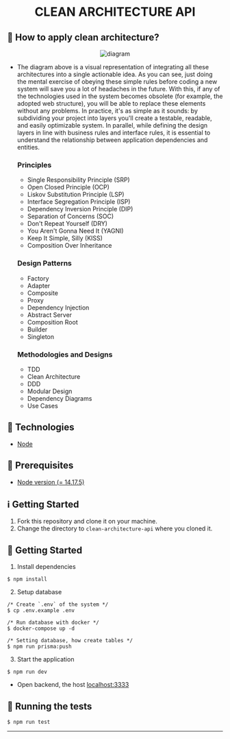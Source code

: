 <h1 align="center">
  CLEAN ARCHITECTURE API
</h1>

## :thinking: How to apply clean architecture?

<p align="center">
  <img alt="diagram" src="https://user-images.githubusercontent.com/40550247/134610213-ee24bd37-d43b-42ba-b866-7b18b875a9b0.png" />
</p>

* The diagram above is a visual representation of integrating all these architectures into a single actionable idea. As you can see, just doing the mental exercise of obeying these simple rules before coding a new system will save you a lot of headaches in the future. With this, if any of the technologies used in the system becomes obsolete (for example, the adopted web structure), you will be able to replace these elements without any problems. In practice, it's as simple as it sounds: by subdividing your project into layers you'll create a testable, readable, and easily optimizable system. In parallel, while defining the design layers in line with business rules and interface rules, it is essential to understand the relationship between application dependencies and entities.
  
  ### Principles
    * Single Responsibility Principle (SRP)
    * Open Closed Principle (OCP)
    * Liskov Substitution Principle (LSP)
    * Interface Segregation Principle (ISP)
    * Dependency Inversion Principle (DIP)
    * Separation of Concerns (SOC)
    * Don't Repeat Yourself (DRY)
    * You Aren't Gonna Need It (YAGNI)
    * Keep It Simple, Silly (KISS)
    * Composition Over Inheritance
  ### Design Patterns
    * Factory
    * Adapter
    * Composite
    * Proxy
    * Dependency Injection
    * Abstract Server
    * Composition Root
    * Builder
    * Singleton
  ### Methodologies and Designs
    * TDD
    * Clean Architecture
    * DDD
    * Modular Design
    * Dependency Diagrams
    * Use Cases

## :rocket: Technologies

* [Node](https://nodejs.org/en/)

## :electric_plug: Prerequisites

- [Node version (= 14.17.5)](https://nodejs.org/en/)

## :information_source: Getting Started

1. Fork this repository and clone it on your machine.
2. Change the directory to `clean-architecture-api` where you cloned it.

## :closed_lock_with_key: Getting Started 

1. Install dependencies
```shell
$ npm install
```
2. Setup database
```shell
/* Create `.env` of the system */
$ cp .env.example .env

/* Run database with docker */
$ docker-compose up -d

/* Setting database, how create tables */
$ npm run prisma:push
```
3. Start the application
```shell
$ npm run dev
```
  * Open backend, the host [localhost:3333](http://localhost:3333)

## :toolbox: Running the tests

```shell
$ npm run test
```
---
